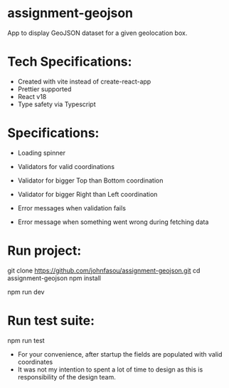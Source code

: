 # assignment-geojson

App to display GeoJSON dataset for a given geolocation box.

# Tech Specifications:

- Created with vite instead of create-react-app
- Prettier supported
- React v18
- Type safety via Typescript

# Specifications:

- Loading spinner

- Validators for valid coordinations
- Validator for bigger Top than Bottom coordination
- Validator for bigger Right than Left coordination

- Error messages when validation fails
- Error message when something went wrong during fetching data

# Run project:

git clone https://github.com/johnfasou/assignment-geojson.git
cd assignment-geojson
npm install

npm run dev

# Run test suite:

npm run test

- For your convenience, after startup the fields are populated with valid coordinates
- It was not my intention to spent a lot of time to design as this is responsibility of the design team.
